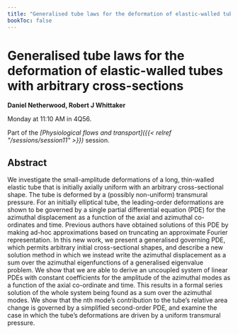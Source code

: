 ```yaml
---
title: "Generalised tube laws for the deformation of elastic-walled tubes with arbitrary cross-sections"
bookToc: false
---
```


# Generalised tube laws for the deformation of elastic-walled tubes with arbitrary cross-sections

**Daniel Netherwood, Robert J Whittaker**

Monday at 11:10 AM in 4Q56.

Part of the *[Physiological flows and transport]({{< relref "/sessions/session11" >}})* session.

## Abstract

We investigate the small-amplitude deformations of a long, thin-walled elastic tube that is initially axially uniform with an arbitrary cross-sectional shape. The tube is deformed by a (possibly non-uniform) transmural pressure. For an initially elliptical tube, the leading-order deformations are shown to be governed by a single partial differential equation (PDE) for the azimuthal displacement as a function of the axial and azimuthal co-ordinates and time. Previous authors have obtained solutions of this PDE by making ad-hoc approximations based on truncating an approximate Fourier representation. In this new work, we present a generalised governing PDE, which permits arbitrary initial cross-sectional shapes, and describe a new solution method in which we instead write the azimuthal displacement as a sum over the azimuthal eigenfunctions of a generalised eigenvalue problem. We show that we are able to derive an uncoupled system of linear PDEs with constant coefficients for the amplitude of the azimuthal modes as a function of the axial co-ordinate and time. This results in a formal series solution of the whole system being found as a sum over the azimuthal modes. We show that the nth mode’s contribution to the tube’s relative area change is governed by a simplified second-order PDE, and examine the case in which the tube’s deformations are driven by a uniform transmural pressure.



